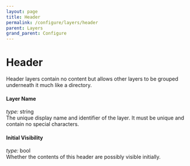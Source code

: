 ```yaml
---
layout: page
title: Header
permalink: /configure/layers/header
parent: Layers
grand_parent: Configure
---
```


# Header

Header layers contain no content but allows other layers to be grouped underneath it much like a directory.

#### Layer Name

_type:_ string  
The unique display name and identifier of the layer. It must be unique and contain no special characters.

#### Initial Visibility

_type:_ bool  
Whether the contents of this header are possibly visible initially.
